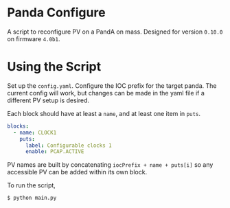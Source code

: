 # Panda Configure
A script to reconfigure PV on a PandA on mass. 
Designed for version `0.10.0` on firmware `4.0b1`. 

# Using the Script
Set up the `config.yaml`. Configure the IOC prefix for the target panda.
The current config will work, but changes can be made in the yaml file if a different PV setup is desired.

Each block should have at least a `name`, and at least one item in `puts`.

```yaml
blocks:
  - name: CLOCK1
    puts: 
      label: Configurable clocks 1
      enable: PCAP.ACTIVE
```

PV names are built by concatenating `iocPrefix + name + puts[i]` so any accessible PV can be added within its own block.

To run the script,

```bash 
$ python main.py
```